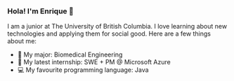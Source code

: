### Hola! I'm Enrique 👋

I am a junior at The University of British Columbia. I love learning about new technologies and applying them for social good. Here are a few things about me: 

- 🧬  My major: Biomedical Engineering
- 💼  My latest internship: SWE + PM @ Microsoft Azure
- 💻  My favourite programming language: Java



<!--
**42enrique/42enrique** is a ✨ _special_ ✨ repository because its `README.md` (this file) appears on your GitHub profile.

Here are some ideas to get you started:

- 🔭 I’m currently working on ...
- 🌱 I’m currently learning ...
- 👯 I’m looking to collaborate on ...
- 🤔 I’m looking for help with ...
- 💬 Ask me about ...
- 📫 How to reach me: ...
- 😄 Pronouns: ...
- ⚡ Fun fact: ...
-->
